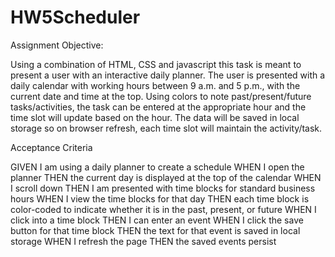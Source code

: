 # HW5Scheduler


Assignment Objective:

Using a combination of HTML, CSS and javascript this task is meant to present a user with an interactive daily planner. The user is presented with a daily calendar with working hours between 9 a.m. and 5 p.m., with the current date and time at the top. Using colors to note past/present/future tasks/activities, the task can be entered at the appropriate hour and the time slot will update based on the hour. The data will be saved in local storage so on browser refresh, each time slot will maintain the activity/task.


Acceptance Criteria

GIVEN I am using a daily planner to create a schedule
WHEN I open the planner
THEN the current day is displayed at the top of the calendar
WHEN I scroll down
THEN I am presented with time blocks for standard business hours
WHEN I view the time blocks for that day
THEN each time block is color-coded to indicate whether it is in the past, present, or future
WHEN I click into a time block
THEN I can enter an event
WHEN I click the save button for that time block
THEN the text for that event is saved in local storage
WHEN I refresh the page
THEN the saved events persist

